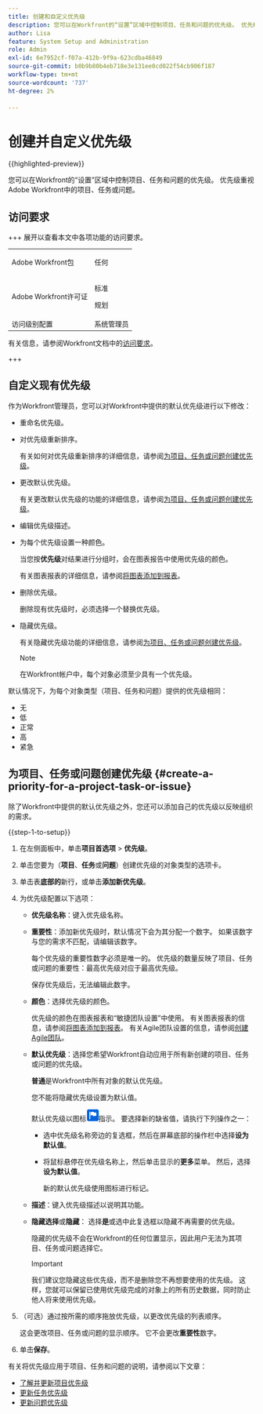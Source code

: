 ```yaml
---
title: 创建和自定义优先级
description: 您可以在Workfront的“设置”区域中控制项目、任务和问题的优先级。 优先级重视Adobe Workfront中的项目、任务或问题。
author: Lisa
feature: System Setup and Administration
role: Admin
exl-id: 6e7952cf-f07a-412b-9f9a-623cdba46849
source-git-commit: b0b9b80b4eb718e3e131ee0cd022f54cb906f187
workflow-type: tm+mt
source-wordcount: '737'
ht-degree: 2%

---
```


# 创建并自定义优先级

{{highlighted-preview}}

<!--<span class="preview">The highlighted information on this page refers to functionality not yet generally available. It is available only in the Preview Sandbox environment, and is being released in a phased rollout to Production.</span>-->

<!--
DON'T DELETE, DRAFT OR HIDE THIS ARTICLE. IT IS LINKED TO THE PRODUCT, THROUGH THE CONTEXT SENSITIVE HELP LINKS.
-->

您可以在Workfront的“设置”区域中控制项目、任务和问题的优先级。 优先级重视Adobe Workfront中的项目、任务或问题。

## 访问要求

+++ 展开以查看本文中各项功能的访问要求。

<table style="table-layout:auto"> 
 <col> 
 <col> 
 <tbody> 
  <tr> 
   <td>Adobe Workfront包</td> 
   <td><p>任何</p></td> 
  </tr> 
  <tr> 
   <td>Adobe Workfront许可证</td> 
   <td><p>标准</p>
       <p>规划</p></td>
  </tr> 
  <tr> 
   <td>访问级别配置</td> 
   <td>系统管理员</td> 
  </tr> 
 </tbody> 
</table>

有关信息，请参阅Workfront文档中的[访问要求](/help/quicksilver/administration-and-setup/add-users/access-levels-and-object-permissions/access-level-requirements-in-documentation.md)。

+++

## 自定义现有优先级

作为Workfront管理员，您可以对Workfront中提供的默认优先级进行以下修改：

* 重命名优先级。
* 对优先级重新排序。

  有关如何对优先级重新排序的详细信息，请参阅[为项目、任务或问题创建优先级](#create-a-priority-for-a-project-task-or-issue)。

* 更改默认优先级。

  有关更改默认优先级的功能的详细信息，请参阅[为项目、任务或问题创建优先级](#create-a-priority-for-a-project-task-or-issue)。

* 编辑优先级描述。
* 为每个优先级设置一种颜色。

  当您按&#x200B;**优先级**&#x200B;对结果进行分组时，会在图表报告中使用优先级的颜色。

  有关图表报表的详细信息，请参阅[将图表添加到报表](../../../reports-and-dashboards/reports/creating-and-managing-reports/add-chart-report.md)。

* 删除优先级。

  删除现有优先级时，必须选择一个替换优先级。

* 隐藏优先级。

  有关隐藏优先级功能的详细信息，请参阅[为项目、任务或问题创建优先级](#create-a-priority-for-a-project-task-or-issue)。

  >[!NOTE]
  >
  >在Workfront帐户中，每个对象必须至少具有一个优先级。

默认情况下，为每个对象类型（项目、任务和问题）提供的优先级相同：

* 无
* 低
* 正常
* 高
* 紧急

## 为项目、任务或问题创建优先级 {#create-a-priority-for-a-project-task-or-issue}

除了Workfront中提供的默认优先级之外，您还可以添加自己的优先级以反映组织的需求。

{{step-1-to-setup}}

1. 在左侧面板中，单击&#x200B;**项目首选项** > **优先级**。

1. 单击您要为（**项目**、**任务**&#x200B;或&#x200B;**问题**）创建优先级的对象类型的选项卡。
1. 单击表&#x200B;<span class="preview">**底部的**&#x200B;新行</span>，或单击&#x200B;**添加新优先级**。
1. 为优先级配置以下选项：

   * **优先级名称**：键入优先级名称。
   * **重要性**：添加新优先级时，默认情况下会为其分配一个数字。 如果该数字与您的需求不匹配，请编辑该数字。

     每个优先级的重要性数字必须是唯一的。 优先级的数量反映了项目、任务或问题的重要性：最高优先级对应于最高优先级。

     保存优先级后，无法编辑此数字。

   * **颜色**：选择优先级的颜色。

     优先级的颜色在图表报表和“敏捷团队设置”中使用。 有关图表报表的信息，请参阅[将图表添加到报表](/help/quicksilver/reports-and-dashboards/reports/creating-and-managing-reports/add-chart-report.md)。 有关Agile团队设置的信息，请参阅[创建Agile团队](/help/quicksilver/agile/get-started-with-agile-in-workfront/create-an-agile-team.md)。

   * **默认优先级**：选择您希望Workfront自动应用于所有新创建的项目、任务或问题的优先级。

     **普通**&#x200B;是Workfront中所有对象的默认优先级。

     您不能将隐藏优先级设置为默认值。

     <div class="preview">

     默认优先级以图标![默认优先级图标](assets/default-icon.png)指示。 要选择新的缺省值，请执行下列操作之一：

      * 选中优先级名称旁边的复选框，然后在屏幕底部的操作栏中选择&#x200B;**设为默认值**。
      * 将鼠标悬停在优先级名称上，然后单击显示的&#x200B;**更多**&#x200B;菜单。 然后，选择&#x200B;**设为默认值**。

        新的默认优先级使用图标进行标记。

     </div>

   * **描述**：键入优先级描述以说明其功能。
   * <span class="preview">**隐藏选择**</span>&#x200B;或&#x200B;**隐藏**： <span class="preview">选择&#x200B;**是**</span>&#x200B;或选中此复选框以隐藏不再需要的优先级。

     隐藏的优先级不会在Workfront的任何位置显示，因此用户无法为其项目、任务或问题选择它。

     >[!IMPORTANT]
     >
     >我们建议您隐藏这些优先级，而不是删除您不再想要使用的优先级。 这样，您就可以保留已使用优先级完成的对象上的所有历史数据，同时防止他人将来使用优先级。

1. （可选）通过按所需的顺序拖放优先级，以更改优先级的列表顺序。

   这会更改项目、任务或问题的显示顺序。 它不会更改&#x200B;**重要性**&#x200B;数字。

1. 单击&#x200B;**保存**。

有关将优先级应用于项目、任务和问题的说明，请参阅以下文章：

* [了解并更新项目优先级](../../../manage-work/projects/planning-a-project/project-priority.md)
* [更新任务优先级](../../../manage-work/tasks/task-information/task-priority.md)
* [更新问题优先级](../../../manage-work/issues/issue-information/update-issue-priority.md)
